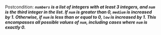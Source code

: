 Postcondition: ***`numbers` is a list of integers with at least 3 integers, and `num` is the third integer in the list. If `num` is greater than 0, `medium` is increased by 1. Otherwise, if `num` is less than or equal to 0, `low` is increased by 1. This encompasses all possible values of `num`, including cases where `num` is exactly 0.***